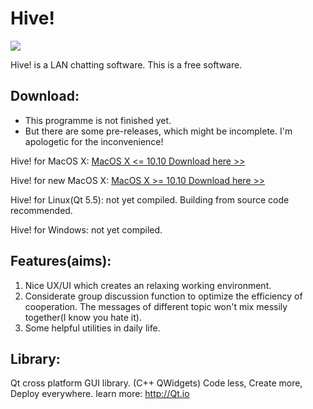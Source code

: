 # Hive!

![](http://7xpqkc.dl1.z0.glb.clouddn.com/HiveIcon_small.png)

Hive! is a LAN chatting software. This is a free software.
## Download:
* This programme is not finished yet.
* But there are some pre-releases, which might be incomplete. I'm apologetic for the inconvenience!

Hive! for MacOS X:
[MacOS X <= 10.10 Download here >>](http://7xpoh1.dl1.z0.glb.clouddn.com/Hive_Qt5.4.1_osx_low_0.0.1.zip)

Hive! for new MacOS X:
[MacOS X >= 10.10 Download here >>](http://7xpoh1.dl1.z0.glb.clouddn.com/Hive_Qt5.5.1_osx_high_0.0.1.zip)

Hive! for Linux(Qt 5.5):
	not yet compiled. Building from source code recommended.

Hive! for Windows:
	not yet compiled.
## Features(aims):
1. Nice UX/UI which creates an relaxing working environment.
2. Considerate group discussion function to optimize the efficiency of cooperation. The messages of different topic won't mix messily together(I know you hate it).
3. Some helpful utilities in daily life. 

## Library:
Qt cross platform GUI library. (C++ QWidgets)
Code less,
Create more,
Deploy everywhere.
learn more: http://Qt.io


